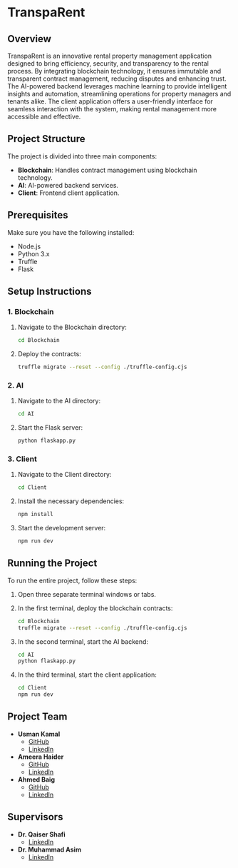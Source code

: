 # TranspaRent

## Overview

TranspaRent is an innovative rental property management application designed to bring efficiency, security, and transparency to the rental process. By integrating blockchain technology, it ensures immutable and transparent contract management, reducing disputes and enhancing trust. The AI-powered backend leverages machine learning to provide intelligent insights and automation, streamlining operations for property managers and tenants alike. The client application offers a user-friendly interface for seamless interaction with the system, making rental management more accessible and effective.

## Project Structure

The project is divided into three main components:
- **Blockchain**: Handles contract management using blockchain technology.
- **AI**: AI-powered backend services.
- **Client**: Frontend client application.

## Prerequisites

Make sure you have the following installed:
- Node.js
- Python 3.x
- Truffle
- Flask

## Setup Instructions

### 1. Blockchain

1. Navigate to the Blockchain directory:
    ```bash
    cd Blockchain
    ```

2. Deploy the contracts:
    ```bash
    truffle migrate --reset --config ./truffle-config.cjs
    ```

### 2. AI

1. Navigate to the AI directory:
    ```bash
    cd AI
    ```

2. Start the Flask server:
    ```bash
    python flaskapp.py
    ```

### 3. Client

1. Navigate to the Client directory:
    ```bash
    cd Client
    ```

2. Install the necessary dependencies:
    ```bash
    npm install
    ```

3. Start the development server:
    ```bash
    npm run dev
    ```

## Running the Project

To run the entire project, follow these steps:

1. Open three separate terminal windows or tabs.

2. In the first terminal, deploy the blockchain contracts:
    ```bash
    cd Blockchain
    truffle migrate --reset --config ./truffle-config.cjs
    ```

3. In the second terminal, start the AI backend:
    ```bash
    cd AI
    python flaskapp.py
    ```

4. In the third terminal, start the client application:
    ```bash
    cd Client
    npm run dev
    ```

## Project Team

- **Usman Kamal**
  - [GitHub](https://github.com/usmanokamal)
  - [LinkedIn](https://www.linkedin.com/in/usmanokamal)
- **Ameera Haider**
  - [GitHub](https://github.com/ameerahaider)
  - [LinkedIn](https://www.linkedin.com/in/ameerahaider)
- **Ahmed Baig**
  - [GitHub](https://github.com/Ahmed1282)
  - [LinkedIn](https://www.linkedin.com/in/ahmedbaig1282)

## Supervisors

- **Dr. Qaiser Shafi**
  - [LinkedIn](https://www.linkedin.com/in/dr-qaisar-shafi-b3b03839)
- **Dr. Muhammad Asim**
  - [LinkedIn](https://www.linkedin.com/in/muhammad-asim-3874312a)
